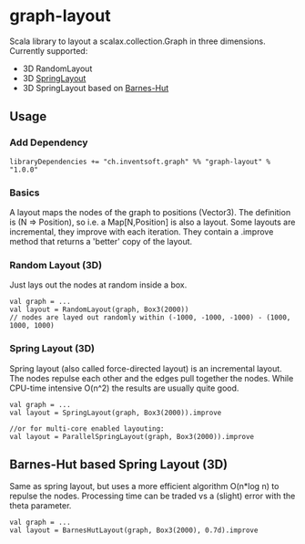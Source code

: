 # graph-layout

Scala library to layout a scalax.collection.Graph in three dimensions.
Currently supported:

* 3D RandomLayout
* 3D [SpringLayout](http://en.wikipedia.org/wiki/Force-directed_graph_drawing)
* 3D SpringLayout based on [Barnes-Hut](http://en.wikipedia.org/wiki/Barnes%E2%80%93Hut_simulation)


## Usage
### Add Dependency

    libraryDependencies += "ch.inventsoft.graph" %% "graph-layout" % "1.0.0"

### Basics
A layout maps the nodes of the graph to positions (Vector3). The definition is (N => Position), so i.e.
a Map[N,Position] is also a layout.
Some layouts are incremental, they improve with each iteration. They contain a .improve method that returns
a 'better' copy of the layout.

### Random Layout (3D)
Just lays out the nodes at random inside a box.

    val graph = ...
    val layout = RandomLayout(graph, Box3(2000))
    // nodes are layed out randomly within (-1000, -1000, -1000) - (1000, 1000, 1000)

### Spring Layout (3D)
Spring layout (also called force-directed layout) is an incremental layout. The nodes repulse each other
and the edges pull together the nodes. While CPU-time intensive O(n^2) the results are usually quite good.

    val graph = ...
    val layout = SpringLayout(graph, Box3(2000)).improve

    //or for multi-core enabled layouting:
    val layout = ParallelSpringLayout(graph, Box3(2000)).improve


## Barnes-Hut based Spring Layout (3D)
Same as spring layout, but uses a more efficient algorithm O(n*log n) to repulse the nodes. Processing time can
be traded vs a (slight) error with the theta parameter.

    val graph = ...
    val layout = BarnesHutLayout(graph, Box3(2000), 0.7d).improve

